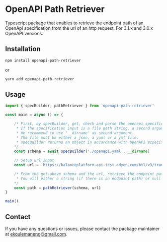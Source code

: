 # OpenAPI Path Retriever
Typescript package that enables to retrieve the endpoint path of an OpenApi specification from the url of an http request. For 3.1.x and 3.0.x OpenAPI versions.

## Installation
```typescript
npm install openapi-path-retriever 
```
or
```typescript
yarn add openapi-path-retriever
```

## Usage
```typescript
import { specBuilder, pathRetriever } from 'openapi-path-retriever'

const main = async () => {

    /* First, by specBuilder, get, check and parse the openapi specification that can be an object or an file path string.
     * If the specification input is a file path string, a second argument standing for the current working directory is mandatory.
     * We recommend to use '__dirname' as second argument.
     * The file must be either a json, a yaml or a yml file. 
     * specBuilder returns an object in accordance with OpenAPI scpecification.
    */
    const schema = await specBuilder('./openapi.yaml', __dirname)

    // Setup url input
    const url = 'https://balanceplatform-api-test.adyen.com/btl/v3/transactions/dhdjduffjjfj'

    /* From the got-above schema and the url, retrieve the endpoint path that matches in the schema. 
     * You will either a string (if there is an endpoint path) or null (if there is no).
    */
    const path = pathRetriever(schema, url)
}

main()
```

## Contact
If you have any questions or issues, please contact the package maintainer at ekoulemaneng@gmail.com.
